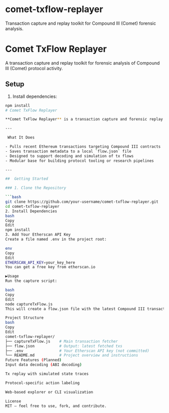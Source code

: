 # comet-txflow-replayer
Transaction capture and replay toolkit for Compound III (Comet) forensic analysis.
# Comet TxFlow Replayer

A transaction capture and replay toolkit for forensic analysis of Compound III (Comet) protocol activity.

## Setup

1. Install dependencies:

```bash
npm install
# Comet TxFlow Replayer

**Comet TxFlow Replayer** is a transaction capture and forensic replay toolkit for the [Compound III (Comet)](https://compound.finance/docs/#compound-iii) protocol. It helps developers and researchers inspect and analyze on-chain activity by downloading, parsing, and saving real Ethereum transaction flows.

---

 What It Does

- Pulls recent Ethereum transactions targeting Compound III contracts
- Saves transaction metadata to a local `flow.json` file
- Designed to support decoding and simulation of tx flows
- Modular base for building protocol tooling or research pipelines

---

##  Getting Started

### 1. Clone the Repository

```bash
git clone https://github.com/your-username/comet-txflow-replayer.git
cd comet-txflow-replayer
2. Install Dependencies
bash
Copy
Edit
npm install
3. Add Your Etherscan API Key
Create a file named .env in the project root:

env
Copy
Edit
ETHERSCAN_API_KEY=your_key_here
You can get a free key from etherscan.io

▶Usage
Run the capture script:

bash
Copy
Edit
node captureTxFlow.js
This will create a flow.json file with the latest Compound III transactions.

Project Structure
bash
Copy
Edit
comet-txflow-replayer/
├── captureTxFlow.js    # Main transaction fetcher
├── flow.json           # Output: latest fetched txs
├── .env                # Your Etherscan API key (not committed)
└── README.md           # Project overview and instructions
Future Features (Planned)
Input data decoding (ABI decoding)

Tx replay with simulated state traces

Protocol-specific action labeling

Web-based explorer or CLI visualization

License
MIT — feel free to use, fork, and contribute.

